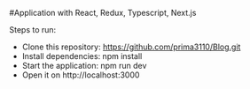 
#Application with React, Redux, Typescript, Next.js

Steps to run:

- Clone this repository: https://github.com/prima3110/Blog.git
- Install dependencies: npm install
- Start the application: npm run dev
- Open it on http://localhost:3000
